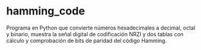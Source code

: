 # hamming_code
Programa en Python que convierte números hexadecimales a decimal, octal y binario, muestra la señal digital de codificación NRZI y dos tablas con cálculo y comprobación de bits de paridad del código Hamming.
